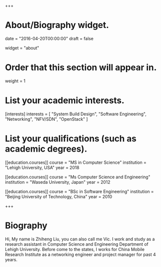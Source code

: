 +++
# About/Biography widget.

date = "2016-04-20T00:00:00"
draft = false

widget = "about"

# Order that this section will appear in.
weight = 1

# List your academic interests.
[interests]
  interests = [
	"System Build Design",
	"Software Engineering",   
	"Networking",
   	 "NFV/SDN",
   	 "OpenStack"
  ]

# List your qualifications (such as academic degrees).
[[education.courses]]
  course = "MS in Computer Science"
  institution = "Lehigh University, USA"
  year = 2018

[[education.courses]]
  course = "Ms Computer Science and Engineering"
  institution = "Waseda University, Japan"
  year = 2012

[[education.courses]]
  course = "BSc in Software Engineering"
  institution = "Beijing University of Technology, China"
  year = 2010
 
+++

# Biography
Hi, My name is Zhiheng Liu, you can also call me Vic. I work and study as a research assistant in Computer Science and Engineering Department of Lehigh University. Before come to the states,  I works for China Mobile Research Institute as a networking engineer and project manager for past 4 years. 
